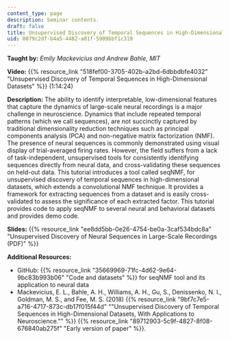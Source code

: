```yaml
---
content_type: page
description: Seminar contents.
draft: false
title: Unsupervised Discovery of Temporal Sequences in High-Dimensional Datasets
uid: 0079c2df-b4a5-4482-a01f-5909bbf1c319
---
```

**Taught by:** *Emily Mackevicius and Andrew Bahle, MIT*

**Video:** {{% resource_link "518fef00-3705-402b-a2bd-6dbbdbfe4032" "Unsupervised Discovery of Temporal Sequences in High-Dimensional Datasets" %}} (1:14:24)

**Description:** The ability to identify interpretable, low-dimensional features that capture the dynamics of large-scale neural recordings is a major challenge in neuroscience. Dynamics that include repeated temporal patterns (which we call sequences), are not succinctly captured by traditional dimensionality reduction techniques such as principal components analysis (PCA) and non-negative matrix factorization (NMF). The presence of neural sequences is commonly demonstrated using visual display of trial-averaged firing rates. However, the field suffers from a lack of task-independent, unsupervised tools for consistently identifying sequences directly from neural data, and cross-validating these sequences on held-out data. This tutorial introduces a tool called seqNMF, for unsupervised discovery of temporal sequences in high-dimensional datasets, which extends a convolutional NMF technique. It provides a framework for extracting sequences from a dataset and is easily cross-validated to assess the significance of each extracted factor. This tutorial provides code to apply seqNMF to several neural and behavioral datasets and provides demo code.

**Slides:** {{% resource_link "ee8dd5bb-0e26-4754-be0a-3caf534bdc8a" "Unsupervised Discovery of Neural Sequences in Large-Scale Recordings (PDF)" %}}

**Additional Resources:**

- GitHub: {{% resource_link "35669969-71fc-4d62-9e64-9bc83b993b06" "Code and datasets" %}} for seqNMF tool and its application to neural data
- Mackevicius, E. L., Bahle, A. H., Williams, A. H., Gu, S., Denissenko, N. I., Goldman, M. S., and Fee, M. S. (2018) {{% resource_link "9bf7c7e5-a716-4717-873c-db17f015f44d" "\"Unsupervised Discovery of Temporal Sequences in High-Dimensional Datasets, With Applications to Neuroscience.\"" %}} {{% resource_link "89712903-5c9f-4827-8f08-676840ab275f" "Early version of paper" %}}.